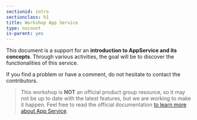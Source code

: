 ```yaml
---
sectionid: intro
sectionclass: h1
title: Workshop App Service
type: nocount
is-parent: yes
---
```


This document is a support for an **introduction to AppService and its concepts**. Through various activities, the goal will be to discover the functionalities of this service.

If you find a problem or have a comment, do not hesitate to contact the contributors.

> This workshop is **NOT** an official product group resource, so it may not be up to date with the latest features, but we are working to make it happen. Feel free to read the official documentation [to learn more about App Service](https://learn.microsoft.com/en-us/azure/app-service/).
